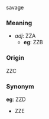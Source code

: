 savage
### Meaning
+ _adj_: ZZA
    + __eg__: ZZB

### Origin

ZZC

### Synonym

__eg__: ZZD

+ ZZE


